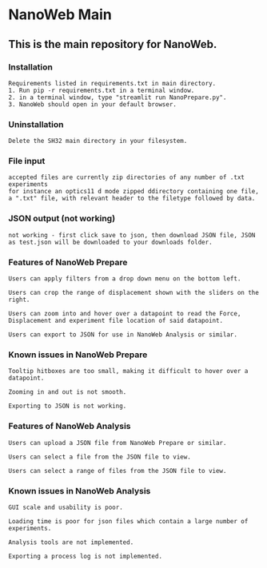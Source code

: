 # NanoWeb Main
## This is the main repository for NanoWeb.

### Installation
    Requirements listed in requirements.txt in main directory. 
    1. Run pip -r requirements.txt in a terminal window.
    2. in a terminal window, type "streamlit run NanoPrepare.py".
    3. NanoWeb should open in your default browser.
### Uninstallation
    Delete the SH32 main directory in your filesystem.
### File input
    accepted files are currently zip directories of any number of .txt experiments
    for instance an optics11 d mode zipped ddirectory containing one file, 
    a ".txt" file, with relevant header to the filetype followed by data.
### JSON output (not working)
    not working - first click save to json, then download JSON file, JSON as test.json will be downloaded to your downloads folder.
### Features of NanoWeb Prepare 

	Users can apply filters from a drop down menu on the bottom left.	

	Users can crop the range of displacement shown with the sliders on the right.
    
    Users can zoom into and hover over a datapoint to read the Force, Displacement and experiment file location of said datapoint.	

	Users can export to JSON for use in NanoWeb Analysis or similar.
### Known issues in NanoWeb Prepare

    Tooltip hitboxes are too small, making it difficult to hover over a datapoint.

    Zooming in and out is not smooth.
    
    Exporting to JSON is not working.
### Features of NanoWeb Analysis

    Users can upload a JSON file from NanoWeb Prepare or similar.

    Users can select a file from the JSON file to view.

    Users can select a range of files from the JSON file to view.
### Known issues in NanoWeb Analysis

    GUI scale and usability is poor.
    
    Loading time is poor for json files which contain a large number of experiments.

    Analysis tools are not implemented.

    Exporting a process log is not implemented.